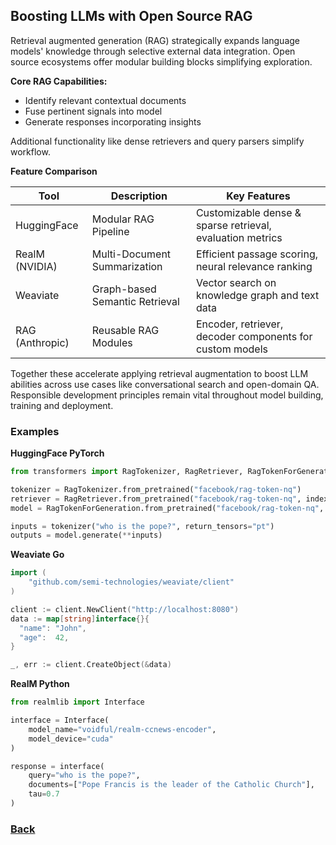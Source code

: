 ## Boosting LLMs with Open Source RAG

Retrieval augmented generation (RAG) strategically expands language models' knowledge through selective external data integration. Open source ecosystems offer modular building blocks simplifying exploration.

**Core RAG Capabilities:**

- Identify relevant contextual documents
- Fuse pertinent signals into model
- Generate responses incorporating insights

Additional functionality like dense retrievers and query parsers simplify workflow.

**Feature Comparison**

| Tool | Description | Key Features |  
|-|-|-|
| HuggingFace | Modular RAG Pipeline | Customizable dense & sparse retrieval, evaluation metrics |   
| RealM (NVIDIA) | Multi-Document Summarization | Efficient passage scoring, neural relevance ranking |
| Weaviate | Graph-based Semantic Retrieval | Vector search on knowledge graph and text data |
| RAG (Anthropic) | Reusable RAG Modules | Encoder, retriever, decoder components for custom models |

Together these accelerate applying retrieval augmentation to boost LLM abilities across use cases like conversational search and open-domain QA. Responsible development principles remain vital throughout model building, training and deployment.

### Examples

**HuggingFace PyTorch**

```python
from transformers import RagTokenizer, RagRetriever, RagTokenForGeneration

tokenizer = RagTokenizer.from_pretrained("facebook/rag-token-nq")
retriever = RagRetriever.from_pretrained("facebook/rag-token-nq", index_name="exact") 
model = RagTokenForGeneration.from_pretrained("facebook/rag-token-nq", retriever=retriever)

inputs = tokenizer("who is the pope?", return_tensors="pt") 
outputs = model.generate(**inputs)
```

**Weaviate Go**

```go
import (
    "github.com/semi-technologies/weaviate/client"
)

client := client.NewClient("http://localhost:8080")
data := map[string]interface{}{
  "name": "John",
  "age":  42,
}

_, err := client.CreateObject(&data)
```

**RealM Python**

```python
from realmlib import Interface

interface = Interface(
    model_name="voidful/realm-ccnews-encoder",
    model_device="cuda"
)

response = interface(
    query="who is the pope?", 
    documents=["Pope Francis is the leader of the Catholic Church"],
    tau=0.7
)
```
### [Back](..%2Freadme.md)